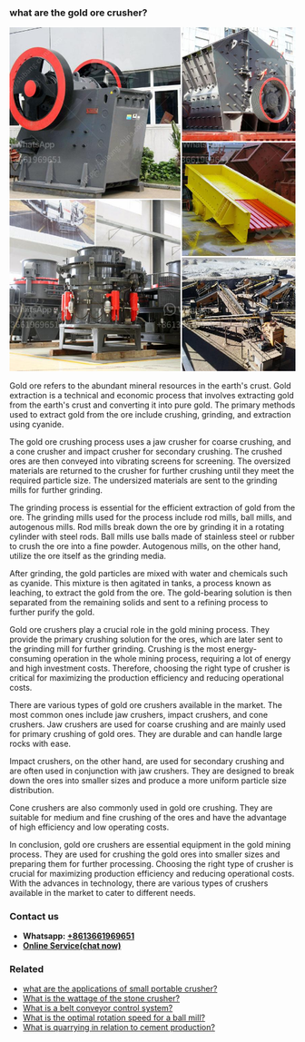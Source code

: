 <h3>what are the gold ore crusher?</h3><img src='1701742791.jpg' alt=''><p>Gold ore refers to the abundant mineral resources in the earth's crust. Gold extraction is a technical and economic process that involves extracting gold from the earth's crust and converting it into pure gold. The primary methods used to extract gold from the ore include crushing, grinding, and extraction using cyanide.</p><p>The gold ore crushing process uses a jaw crusher for coarse crushing, and a cone crusher and impact crusher for secondary crushing. The crushed ores are then conveyed into vibrating screens for screening. The oversized materials are returned to the crusher for further crushing until they meet the required particle size. The undersized materials are sent to the grinding mills for further grinding.</p><p>The grinding process is essential for the efficient extraction of gold from the ore. The grinding mills used for the process include rod mills, ball mills, and autogenous mills. Rod mills break down the ore by grinding it in a rotating cylinder with steel rods. Ball mills use balls made of stainless steel or rubber to crush the ore into a fine powder. Autogenous mills, on the other hand, utilize the ore itself as the grinding media.</p><p>After grinding, the gold particles are mixed with water and chemicals such as cyanide. This mixture is then agitated in tanks, a process known as leaching, to extract the gold from the ore. The gold-bearing solution is then separated from the remaining solids and sent to a refining process to further purify the gold.</p><p>Gold ore crushers play a crucial role in the gold mining process. They provide the primary crushing solution for the ores, which are later sent to the grinding mill for further grinding. Crushing is the most energy-consuming operation in the whole mining process, requiring a lot of energy and high investment costs. Therefore, choosing the right type of crusher is critical for maximizing the production efficiency and reducing operational costs.</p><p>There are various types of gold ore crushers available in the market. The most common ones include jaw crushers, impact crushers, and cone crushers. Jaw crushers are used for coarse crushing and are mainly used for primary crushing of gold ores. They are durable and can handle large rocks with ease.</p><p>Impact crushers, on the other hand, are used for secondary crushing and are often used in conjunction with jaw crushers. They are designed to break down the ores into smaller sizes and produce a more uniform particle size distribution.</p><p>Cone crushers are also commonly used in gold ore crushing. They are suitable for medium and fine crushing of the ores and have the advantage of high efficiency and low operating costs.</p><p>In conclusion, gold ore crushers are essential equipment in the gold mining process. They are used for crushing the gold ores into smaller sizes and preparing them for further processing. Choosing the right type of crusher is crucial for maximizing production efficiency and reducing operational costs. With the advances in technology, there are various types of crushers available in the market to cater to different needs.</p><h3>Contact us</h3><ul><li><strong>Whatsapp:&nbsp;<a href="https://wa.me/8613661969651">+8613661969651</a></strong></li><li><a href="https://swt.shibang-china.com/?git&amp;zhl&amp;what are the gold ore crusher"><strong>Online Service(chat now)</strong></a></li></ul><h3>Related</h3><ul><li><a href='what are the applications of small portable crusher.md'>what are the applications of small portable crusher?</a></li><li><a href='What is the wattage of the stone crusher.md'>What is the wattage of the stone crusher?</a></li><li><a href='What is a belt conveyor control system.md'>What is a belt conveyor control system?</a></li><li><a href='What is the optimal rotation speed for a ball mill.md'>What is the optimal rotation speed for a ball mill?</a></li><li><a href='What is quarrying in relation to cement production.md'>What is quarrying in relation to cement production?</a></li></ul>